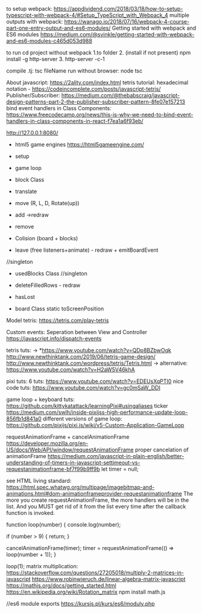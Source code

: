 to setup webpack:
https://appdividend.com/2018/03/18/how-to-setup-typescript-with-webpack-4/#Setup_TypeScript_with_Webpack_4
multiple outputs with webpack:
https://wanago.io/2018/07/16/webpack-4-course-part-one-entry-output-and-es6-modules/
Getting started with webpack and ES6 modules
https://medium.com/@svinkle/getting-started-with-webpack-and-es6-modules-c465d053d988

to run cd project without webpack
1.to folder
2. (install if not present)
npm install -g http-server
3. http-server -c-1

compile .tj: tsc fileName
run without browser: node tsc



About javascript: https://2ality.com/index.html
tetris tutorial: hexadecimal notation - https://codeincomplete.com/posts/javascript-tetris/
Publisher/Subscriber: https://medium.com/@thebabscraig/javascript-design-patterns-part-2-the-publisher-subscriber-pattern-8fe07e157213
bind event handlers in Class Components: https://www.freecodecamp.org/news/this-is-why-we-need-to-bind-event-handlers-in-class-components-in-react-f7ea1a6f93eb/

http://127.0.0.1:8080/

- html5 game engines https://html5gameengine.com/
- setup

- game loop

- block Class
 - translate
 - move (R, L, D, Rotate(up))
 - add ->redraw
 - remove
 - Colision
   (board + blocks)
 - leave (free listeners+animate) - redraw + emitBoardEvent

//singleton
- usedBlocks Class //singleton
 - deleteFilledRows - redraw
 - hasLost

- board Class 
  static  toScreenPosition


Model tetris:
https://tetris.com/play-tetris

Custom events:
Seperation between View and Controller
https://javascript.info/dispatch-events

tetris tuts:
-> 
*https://www.youtube.com/watch?v=QDp8BZbwOqk
http://www.newthinktank.com/2019/06/tetris-game-design/
http://www.newthinktank.com/wordpress/tetris/Tetris.html
-> alternative:
https://www.youtube.com/watch?v=H2aW5V46khA

pixi tuts:
6 tuts: https://www.youtube.com/watch?v=EDEUsXqPTI0
nice code tuts:
https://www.youtube.com/watch?v=gc0mSaW_DDI

game loop + keyboard tuts:
https://github.com/kittykatattack/learningPixi#usingaliases
ticker
https://medium.com/swlh/inside-pixijss-high-performance-update-loop-856fb1d841a0
different versions of game loop: https://github.com/pixijs/pixi.js/wiki/v5-Custom-Application-GameLoop


requestAnimationFrame + cancelAnimationFrame
https://developer.mozilla.org/en-US/docs/Web/API/window/requestAnimationFrame
proper cancelation of animationFrame
https://medium.com/javascript-in-plain-english/better-understanding-of-timers-in-javascript-settimeout-vs-requestanimationframe-bf7f99b9ff9b
let timer = null;

see HTML living standard: https://html.spec.whatwg.org/multipage/imagebitmap-and-animations.html#dom-animationframeprovider-requestanimationframe
The more you create requestAnimationFrame, the more handlers will be in the list. And you MUST get rid of it from the list every time after the callback function is invoked.

function loop(number) {
  console.log(number);
  
  if (number > 9) {
    return;
  }
  
  cancelAnimationFrame(timer);
  timer = requestAnimationFrame(() => loop(number + 1));
}

loop(1);
matrix multiplication:
https://stackoverflow.com/questions/27205018/multiply-2-matrices-in-javascript
https://www.robinwieruch.de/linear-algebra-matrix-javascript
https://mathjs.org/docs/getting_started.html
https://en.wikipedia.org/wiki/Rotation_matrix
npm install math.js


//es6 module exports https://kursjs.pl/kurs/es6/moduly.php